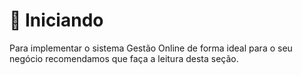 # 🚀 Iniciando

Para implementar o sistema Gestão Online de forma ideal para o seu negócio recomendamos que faça a leitura desta seção.

